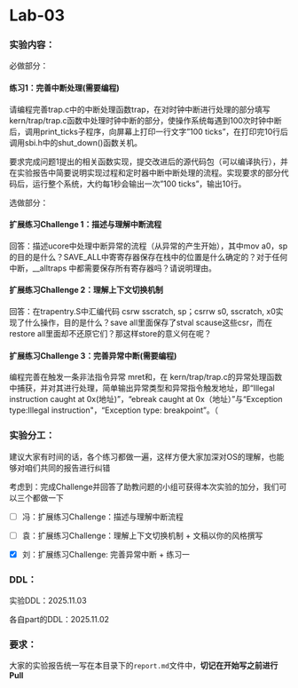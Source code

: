 # Lab-03

### 实验内容：

必做部分：

#### 练习1：完善中断处理(需要编程)


请编程完善trap.c中的中断处理函数trap，在对时钟中断进行处理的部分填写kern/trap/trap.c函数中处理时钟中断的部分，使操作系统每遇到100次时钟中断后，调用print_ticks子程序，向屏幕上打印一行文字”100 ticks”，在打印完10行后调用sbi.h中的shut_down()函数关机。

要求完成问题1提出的相关函数实现，提交改进后的源代码包（可以编译执行），并在实验报告中简要说明实现过程和定时器中断中断处理的流程。实现要求的部分代码后，运行整个系统，大约每1秒会输出一次”100 ticks”，输出10行。



选做部分：

#### 扩展练习Challenge 1：描述与理解中断流程

回答：描述ucore中处理中断异常的流程（从异常的产生开始），其中mov a0，sp的目的是什么？SAVE_ALL中寄寄存器保存在栈中的位置是什么确定的？对于任何中断，__alltraps 中都需要保存所有寄存器吗？请说明理由。



#### 扩展练习Challenge 2：理解上下文切换机制

回答：在trapentry.S中汇编代码 csrw sscratch, sp；csrrw s0, sscratch, x0实现了什么操作，目的是什么？save all里面保存了stval scause这些csr，而在restore all里面却不还原它们？那这样store的意义何在呢？



#### 扩展练习Challenge 3：完善异常中断(需要编程)

编程完善在触发一条非法指令异常 mret和，在 kern/trap/trap.c的异常处理函数中捕获，并对其进行处理，简单输出异常类型和异常指令触发地址，即“Illegal instruction caught at 0x(地址)”，“ebreak caught at 0x（地址）”与“Exception type:Illegal instruction"，“Exception type: breakpoint”。（




### 实验分工：

建议大家有时间的话，各个练习都做一遍，这样方便大家加深对OS的理解，也能够对咱们共同的报告进行纠错

考虑到：完成Challenge并回答了助教问题的小组可获得本次实验的加分，我们可以三个都做一下



- [ ] 冯：扩展练习Challenge：描述与理解中断流程
- [ ] 袁：扩展练习Challenge：理解上下文切换机制 + 文稿以你的风格撰写
- [x] 刘：扩展练习Challenge: 完善异常中断 + 练习一


### DDL：	

实验DDL：2025.11.03

各自part的DDL：2025.11.02




### 要求：

大家的实验报告统一写在本目录下的`report.md`文件中，**切记在开始写之前进行Pull**

